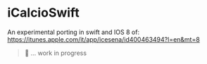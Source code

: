 iCalcioSwift
============

An experimental porting in swift and IOS 8 of:
https://itunes.apple.com/it/app/icesena/id400463494?l=en&mt=8

> :construction_worker: ... work in progress

